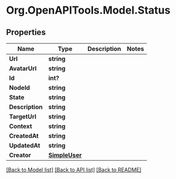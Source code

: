 # Org.OpenAPITools.Model.Status

## Properties

Name | Type | Description | Notes
------------ | ------------- | ------------- | -------------
**Url** | **string** |  | 
**AvatarUrl** | **string** |  | 
**Id** | **int?** |  | 
**NodeId** | **string** |  | 
**State** | **string** |  | 
**Description** | **string** |  | 
**TargetUrl** | **string** |  | 
**Context** | **string** |  | 
**CreatedAt** | **string** |  | 
**UpdatedAt** | **string** |  | 
**Creator** | [**SimpleUser**](SimpleUser.md) |  | 

[[Back to Model list]](../README.md#documentation-for-models) [[Back to API list]](../README.md#documentation-for-api-endpoints) [[Back to README]](../README.md)

